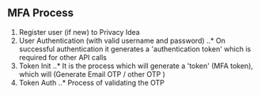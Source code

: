 ## MFA Process

1. Register user (if new) to Privacy Idea 
2. User Authentication (with valid username and password)
..* On successful authentication it generates a 'authentication token' which is required for other API calls
3. Token Init
..* It is the process which will generate a 'token' (MFA token), which will (Generate Email OTP / other OTP )
4. Token Auth
..* Process of validating the OTP